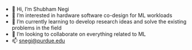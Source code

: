 - 👋 Hi, I’m Shubham Negi
- 👀 I’m interested in hardware software co-design for ML workloads
- 🌱 I’m currently learning to develop research ideas and solve the existing problems in the field 
- 💞️ I’m looking to collaborate on everything related to ML
- 📫 snegi@purdue.edu

<!---
negishubham/negishubham is a ✨ special ✨ repository because its `README.md` (this file) appears on your GitHub profile.
You can click the Preview link to take a look at your changes.
--->
